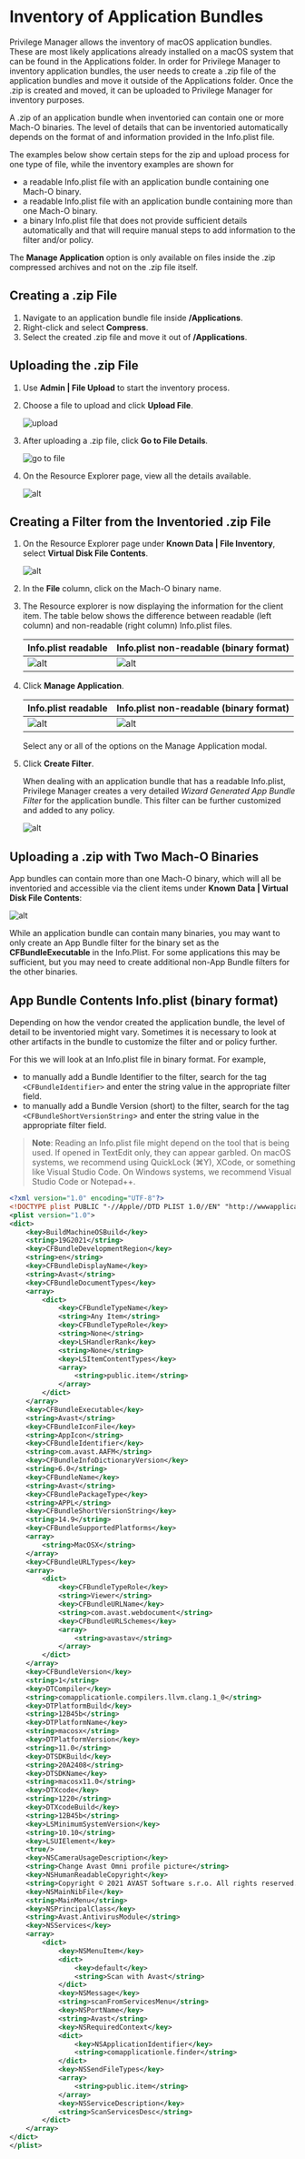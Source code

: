 [title]: # (Inventory of Application Bundles)
[tags]: # (learning mode, macOS)
[priority]: # (101)
# Inventory of Application Bundles

Privilege Manager allows the inventory of macOS application bundles. These are most likely applications already installed on a macOS system that can be found in the Applications folder.
In order for Privilege Manager to inventory application bundles, the user needs to create a .zip file of the application bundles and move it outside of the Applications folder. Once the .zip is created and moved, it can be uploaded to Privilege Manager for inventory purposes.

A .zip of an application bundle when inventoried can contain one or more Mach-O binaries. The level of details that can be inventoried automatically depends on the format of and information provided in the Info.plist file.

The examples below show certain steps for the zip and upload process for one type of file, while the inventory examples are shown for

* a readable Info.plist file with an application bundle containing one Mach-O binary.
* a readable Info.plist file with an application bundle containing more than one Mach-O binary.
* a binary Info.plist file that does not provide sufficient details automatically and that will require manual steps to add information to the filter and/or policy.

The __Manage Application__ option is only available on files inside the .zip compressed archives and not on the .zip file itself.

## Creating a .zip File

1. Navigate to an application bundle file inside __/Applications__.
1. Right-click and select __Compress__.
1. Select the created .zip file and move it out of __/Applications__.

## Uploading the .zip File

1. Use __Admin | File Upload__ to start the inventory process.
1. Choose a file to upload and click __Upload File__.

   ![upload](images/inventory/app-upload.png "Upload modal")
1. After uploading a .zip file, click __Go to File Details__.

   ![go to file](images/inventory/app-go-to.png "Use Go to File Details button")
1. On the Resource Explorer page, view all the details available.

   ![alt](images/inventory/app-res-expl.png "Resource Explorer page")

## Creating a Filter from the Inventoried .zip File

1. On the Resource Explorer page under __Known Data | File Inventory__, select __Virtual Disk File Contents__.

   ![alt](images/inventory/app-virtual-disk.png "Resource Explorer page")
1. In the __File__ column, click on the Mach-O binary name.
1. The Resource explorer is now displaying the information for the client item. The table below shows the difference between readable (left column) and non-readable (right column) Info.plist files.

   | Info.plist readable | Info.plist non-readable (binary format) |
   | ----- | ----- |
   | ![alt](images/inventory/app-manage-full.png "Resource Explorer page") | ![alt](images/inventory/app-client-item.png "Client item details") |
1. Click __Manage Application__.

   | Info.plist readable | Info.plist non-readable (binary format) |
   | ----- | ----- |
   | ![alt](images/inventory/app-manage-full-filter.png "Manage Application modal to create a filter for the application bundle") | ![alt](images/inventory/app-manage.png "Manage Application modal to create a filter for the application bundle") |

   Select any or all of the options on the Manage Application modal.
1. Click __Create Filter__.

   When dealing with an application bundle that has a readable Info.plist, Privilege Manager creates a very detailed _Wizard Generated App Bundle Filter_ for the application bundle. This filter can be further customized and added to any policy.

   ![alt](images/inventory/app-filter.png "Wizard Generated App Bundle Filter for the application bundle")

## Uploading a .zip with Two Mach-O Binaries

App bundles can contain more than one Mach-O binary, which will all be inventoried and accessible via the client items under __Known Data | Virtual Disk File Contents__:

![alt](images/inventory/app-2-binaries.png "App bundle client item with two binaries")

While an application bundle can contain many binaries, you may want to only create an App Bundle filter for the binary set as the __CFBundleExecutable__ in the Info.Plist. For some applications this may be sufficient, but you may need to create additional non-App Bundle filters for the other binaries.

## App Bundle Contents Info.plist (binary format)

Depending on how the vendor created the application bundle, the level of detail to be inventoried might vary. Sometimes it is necessary to look at other artifacts in the bundle to customize the filter and or policy further.

For this we will look at an Info.plist file in binary format. For example,

* to manually add a Bundle Identifier to the filter, search for the tag `<CFBundleIdentifier>` and enter the string value in the appropriate filter field.
* to manually add a Bundle Version (short) to the filter, search for the tag `<CFBundleShortVersionString`> and enter the string value in the appropriate filter field.

>**Note**: Reading an Info.plist file might depend on the tool that is being used. If opened in TextEdit only, they can appear garbled. On macOS systems, we recommend using QuickLock (⌘Y), XCode, or something like Visual Studio Code. On Windows systems, we recommend Visual Studio Code or Notepad++.

```xml
<?xml version="1.0" encoding="UTF-8"?>
<!DOCTYPE plist PUBLIC "-//Apple//DTD PLIST 1.0//EN" "http://wwwapplicationle.com/DTDs/PropertyList-1.0.dtd">
<plist version="1.0">
<dict>
	<key>BuildMachineOSBuild</key>
	<string>19G2021</string>
	<key>CFBundleDevelopmentRegion</key>
	<string>en</string>
	<key>CFBundleDisplayName</key>
	<string>Avast</string>
	<key>CFBundleDocumentTypes</key>
	<array>
		<dict>
			<key>CFBundleTypeName</key>
			<string>Any Item</string>
			<key>CFBundleTypeRole</key>
			<string>None</string>
			<key>LSHandlerRank</key>
			<string>None</string>
			<key>LSItemContentTypes</key>
			<array>
				<string>public.item</string>
			</array>
		</dict>
	</array>
	<key>CFBundleExecutable</key>
	<string>Avast</string>
	<key>CFBundleIconFile</key>
	<string>AppIcon</string>
	<key>CFBundleIdentifier</key>
	<string>com.avast.AAFM</string>
	<key>CFBundleInfoDictionaryVersion</key>
	<string>6.0</string>
	<key>CFBundleName</key>
	<string>Avast</string>
	<key>CFBundlePackageType</key>
	<string>APPL</string>
	<key>CFBundleShortVersionString</key>
	<string>14.9</string>
	<key>CFBundleSupportedPlatforms</key>
	<array>
		<string>MacOSX</string>
	</array>
	<key>CFBundleURLTypes</key>
	<array>
		<dict>
			<key>CFBundleTypeRole</key>
			<string>Viewer</string>
			<key>CFBundleURLName</key>
			<string>com.avast.webdocument</string>
			<key>CFBundleURLSchemes</key>
			<array>
				<string>avastav</string>
			</array>
		</dict>
	</array>
	<key>CFBundleVersion</key>
	<string>1</string>
	<key>DTCompiler</key>
	<string>comapplicationle.compilers.llvm.clang.1_0</string>
	<key>DTPlatformBuild</key>
	<string>12B45b</string>
	<key>DTPlatformName</key>
	<string>macosx</string>
	<key>DTPlatformVersion</key>
	<string>11.0</string>
	<key>DTSDKBuild</key>
	<string>20A2408</string>
	<key>DTSDKName</key>
	<string>macosx11.0</string>
	<key>DTXcode</key>
	<string>1220</string>
	<key>DTXcodeBuild</key>
	<string>12B45b</string>
	<key>LSMinimumSystemVersion</key>
	<string>10.10</string>
	<key>LSUIElement</key>
	<true/>
	<key>NSCameraUsageDescription</key>
	<string>Change Avast Omni profile picture</string>
	<key>NSHumanReadableCopyright</key>
	<string>Copyright © 2021 AVAST Software s.r.o. All rights reserved.</string>
	<key>NSMainNibFile</key>
	<string>MainMenu</string>
	<key>NSPrincipalClass</key>
	<string>Avast.AntivirusModule</string>
	<key>NSServices</key>
	<array>
		<dict>
			<key>NSMenuItem</key>
			<dict>
				<key>default</key>
				<string>Scan with Avast</string>
			</dict>
			<key>NSMessage</key>
			<string>scanFromServicesMenu</string>
			<key>NSPortName</key>
			<string>Avast</string>
			<key>NSRequiredContext</key>
			<dict>
				<key>NSApplicationIdentifier</key>
				<string>comapplicationle.finder</string>
			</dict>
			<key>NSSendFileTypes</key>
			<array>
				<string>public.item</string>
			</array>
			<key>NSServiceDescription</key>
			<string>ScanServicesDesc</string>
		</dict>
	</array>
</dict>
</plist>
```
